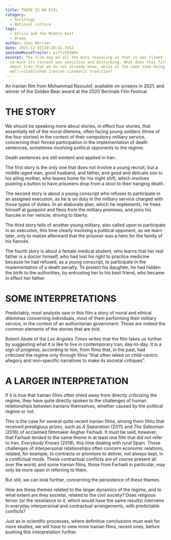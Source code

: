 ```yaml
---
title: THERE IS NO EVIL
category:
  - Sociology
  - National culture
tags:
  - Africa and the Middle East
  - Drama
author: Jean Mercier
date: 2021-12-01T20:20:42.745Z
youtubeMovieTrailer: piflulDSWD4
excerpt: The film may be all the more revealing in that it was filmed in secret,
  so much its content was sensitive and disturbing. What does this film tell us
  about Iran that we do not already know, while at the same time being true to a
  well-established Iranian cinematic tradition?
---
```

An Iranian film from Mohammad Rasoulof, available on screens in 2021, and winner of the Golden Bear award at the 2020 Berlinale Film Festival.

# THE STORY

We should be speaking more about stories, in effect four stories, that essentially tell of the moral dilemma, often facing young soldiers (three of the four stories) in the context of their compulsory military service, concerning their forced participation in the implementation of death sentences, sometimes involving political opponents to the regime.

Death sentences are still existent and applied in Iran.

The first story is the only one that does not involve a young recruit, but a middle-aged man, good husband, and father, and good and delicate son to his ailing mother, who leaves home for his night shift, which involves pushing a button to have prisoners drop from a stool to their hanging death.

The second story is about a young conscript who refuses to participate in an assigned execution, as he is on duty in the military service charged with those types of duties. In an elaborate plan, which he implements, he frees himself at gunpoint and flees from the military premises, and joins his fiancée in her vehicle, driving to liberty.

The third story tells of another young military, also called upon to participate in an execution, this time clearly involving a political opponent, as we learn later, only to realize afterward that the prisoner was a hero for the family of his fiancée.

The fourth story is about a female medical student, who learns that her real father is a doctor himself, who had lost his right to practice medicine because he had refused, as a young conscript, to participate in the implementation of a death penalty. To protect his daughter, he had hidden the birth to the authorities, by entrusting her to his best friend, who became in effect her father.

# SOME INTERPRETATIONS

Predictably, most analysts saw in this film a story of moral and ethical dilemmas concerning individuals, most of them performing their military service, in the context of an authoritarian government. Those are indeed the common elements of the stories that are told.

Robert Abele of the *Los Angeles Times* writes that the film takes us further by suggesting what it is like to live in contemporary Iran, day-to-day. It is a sign of progress, according to him, from films that, in the past, had criticized the regime only through films “that often relied on child-centric allegory and non-specific narratives to make its societal critiques”.

# A LARGER INTERPRETATION

If it is true that Iranian films often shied away from directly criticizing the regime, they have quite directly spoken to the challenges of human relationships between Iranians themselves, whether caused by the political regime or not.

This is the case for several quite recent Iranian films, among them films that received prestigious prizes, such as *A Separation* (2011) and *The Salesman* (2016) of acclaimed filmmaker Asghar Farhadi. It must be said, however, that Farhadi tended to the same theme in at least one film that did not refer to Iran, *Everybody Knows* (2018), this time dealing with rural Spain. These challenges of interpersonal relationships often concern economic relations, related, for example, to contracts or promises to deliver, not always kept, in a conflictual mode. These contractual conflicts are of course present all over the world, and some Iranian films, those from Farhadi in particular, may only be more open in referring to them.

But still, we can look further, concerning the persistence of these themes.

How are these themes related to the larger dynamics of the regime, and to what extent are they societal, related to the civil society? Does religious fervor (or the resistance to it, which would have the same results) intervene in everyday interpersonal and contractual arrangements, with predictable conflicts?

Just as in scientific processes, where definitive conclusions must wait for more studies, we will have to view more Iranian films, recent ones, before pushing this interpretation further.